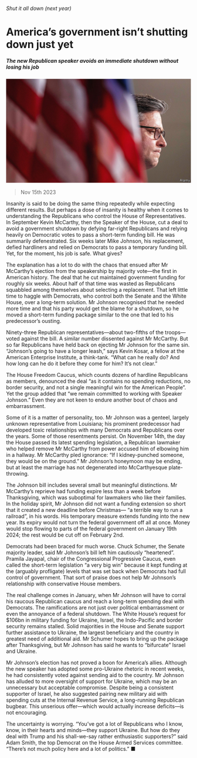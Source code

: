###### Shut it all down (next year)

# America’s government isn’t shutting down just yet 

##### The new Republican speaker avoids an immediate shutdown without losing his job 

![image](images/20231118_USP001.jpg) 

> Nov 15th 2023 

Insanity is said to be doing the same thing repeatedly while expecting different results. But perhaps a dose of insanity is healthy when it comes to understanding the Republicans who control the House of Representatives. In September Kevin McCarthy, then the Speaker of the House, cut a deal to avoid a government shutdown by defying far-right Republicans and relying heavily on Democratic votes to pass a short-term funding bill. He was summarily defenestrated. Six weeks later Mike Johnson, his replacement, defied hardliners and relied on Democrats to pass a temporary funding bill. Yet, for the moment, his job is safe. What gives?

The explanation has a lot to do with the chaos that ensued after Mr McCarthy’s ejection from the speakership by majority vote—the first in American history. The deal that he cut maintained government funding for roughly six weeks. About half of that time was wasted as Republicans squabbled among themselves about selecting a replacement. That left little time to haggle with Democrats, who control both the Senate and the White House, over a long-term solution. Mr Johnson recognised that he needed more time and that his party would get the blame for a shutdown, so he moved a short-term funding package similar to the one that led to his predecessor’s ousting.

Ninety-three Republican representatives—about two-fifths of the troops—voted against the bill. A similar number dissented against Mr McCarthy. But so far Republicans have held back on ejecting Mr Johnson for the same sin. “Johnson’s going to have a longer leash,” says Kevin Kosar, a fellow at the American Enterprise Institute, a think-tank. “What can he really do? And how long can he do it before they come for him? It’s not clear.”

The House Freedom Caucus, which counts dozens of hardline Republicans as members, denounced the deal “as it contains no spending reductions, no border security, and not a single meaningful win for the American People”. Yet the group added that “we remain committed to working with Speaker Johnson.” Even they are not keen to endure another bout of chaos and embarrassment.

Some of it is a matter of personality, too. Mr Johnson was a genteel, largely unknown representative from Louisiana; his prominent predecessor had developed toxic relationships with many Democrats and Republicans over the years. Some of those resentments persist. On November 14th, the day the House passed its latest spending legislation, a Republican lawmaker who helped remove Mr McCarthy from power accused him of elbowing him in a hallway. Mr McCarthy pled ignorance: “If I kidney-punched someone, they would be on the ground.” Mr Johnson’s honeymoon may be ending, but at least the marriage has not degenerated into McCarthyesque plate-throwing.

The Johnson bill includes several small but meaningful distinctions. Mr McCarthy’s reprieve had funding expire less than a week before Thanksgiving, which was suboptimal for lawmakers who like their families. In the holiday spirit, Mr Johnson did not want a funding extension so short that it created a new deadline before Christmas— “a terrible way to run a railroad”, in his words. His temporary measure extends funding into the new year. Its expiry would not turn the federal government off all at once. Money would stop flowing to parts of the federal government on January 19th 2024; the rest would be cut off on February 2nd.

Democrats had been braced for much worse. Chuck Schumer, the Senate majority leader, said Mr Johnson’s bill left him cautiously “heartened”. Pramila Jayapal, chair of the Congressional Progressive Caucus, even called the short-term legislation “a very big win” because it kept funding at the (arguably profligate) levels that was set back when Democrats had full control of government. That sort of praise does not help Mr Johnson’s relationship with conservative House members.

The real challenge comes in January, when Mr Johnson will have to corral his raucous Republican caucus and reach a long-term spending deal with Democrats. The ramifications are not just over political embarrassment or even the annoyance of a federal shutdown. The White House’s request for $106bn in military funding for Ukraine, Israel, the Indo-Pacific and border security remains stalled. Solid majorities in the House and Senate support further assistance to Ukraine, the largest beneficiary and the country in greatest need of additional aid. Mr Schumer hopes to bring up the package after Thanksgiving, but Mr Johnson has said he wants to “bifurcate” Israel and Ukraine. 

Mr Johnson’s election has not proved a boon for America’s allies. Although the new speaker has adopted some pro-Ukraine rhetoric in recent weeks, he had consistently voted against sending aid to the country. Mr Johnson has alluded to more oversight of support for Ukraine, which may be an unnecessary but acceptable compromise. Despite being a consistent supporter of Israel, he also suggested pairing new military aid with spending cuts at the Internal Revenue Service, a long-running Republican bugbear. This unserious offer—which would actually increase deficits—is not encouraging.

The uncertainty is worrying. “You’ve got a lot of Republicans who I know, know, in their hearts and minds—they support Ukraine. But how do they deal with Trump and his shall-we-say rather enthusiastic supporters?” said Adam Smith, the top Democrat on the House Armed Services committee. “There’s not much policy here and a lot of politics.” ■


